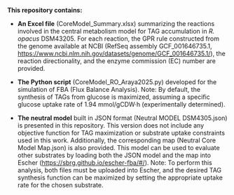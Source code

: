 **This repository contains:**

- **An Excel file** (CoreModel_Summary.xlsx) summarizing the reactions involved in the central metabolism model for TAG accumulation in *R. opacus* DSM43205. For each reaction, the GPR rule constructed from the genome available at NCBI (RefSeq assembly GCF_001646735.1, https://www.ncbi.nlm.nih.gov/datasets/genome/GCF_001646735.1/), the reaction directionality, and the enzyme commission (EC) number are provided.

- **The Python script** (CoreModel_RO_Araya2025.py) developed for the simulation of FBA (Flux Balance Analysis).
Note: By default, the synthesis of TAGs from glucose is maximized, assuming a specific glucose uptake rate of 1.94 mmol/gCDW·h (experimentally determined).

- **The neutral model** built in JSON format (Neutral MODEL DSM4305.json) is presented in this repository. This version does not include any objective function for TAG maximization or substrate uptake constraints used in this work. Additionally, the corresponding map (Neutral Core Model Map.json) is also provided. This model can be used to evaluate other substrates by loading both the JSON model and the map into Escher (https://sbrg.github.io/escher-fba/#/).
Note: To perform this analysis, both files must be uploaded into Escher, and the desired TAG synthesis function can be maximized by setting the appropriate uptake rate for the chosen substrate.
